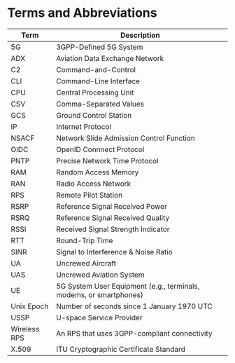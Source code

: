 # Terms and Abbreviations

| Term | Description |
|------|-------------|
| 5G | 3GPP-Defined 5G System |
| ADX | Aviation Data Exchange Network |
| C2 | Command-and-Control |
| CLI | Command-Line Interface |
| CPU | Central Processing Unit |
| CSV | Comma-Separated Values |
| GCS | Ground Control Station |
| IP | Internet Protocol |
| NSACF | Network Slide Admission Control Function |
| OIDC | OpenID Connnect Protocol |
| PNTP | Precise Network Time Protocol |
| RAM | Random Access Memory |
| RAN | Radio Access Network |
| RPS | Remote Pilot Station |
| RSRP | Reference Signal Received Power |
| RSRQ | Reference Signal Received Quality |
| RSSI | Received Signal Strength Indicator |
| RTT | Round-Trip Time |
| SINR | Signal to Interference & Noise Ratio |
| UA | Uncrewed Aircraft |
| UAS | Uncrewed Aviation System |
| UE | 5G System User Equipment (e.g., terminals, modems, or smartphones) |
| Unix Epoch | Number of seconds since 1 January 1970 UTC |
| USSP | U-space Service Provider |
| Wireless RPS | An RPS that uses 3GPP-compliant connectivity |
| X.509 | ITU Cryptographic Certificate Standard |
